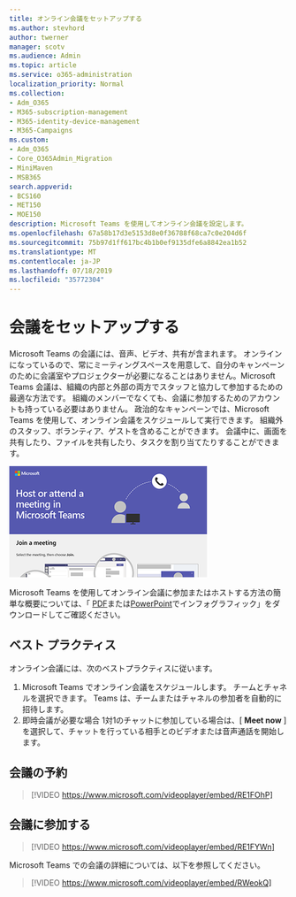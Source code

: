 ```yaml
---
title: オンライン会議をセットアップする
ms.author: stevhord
author: twerner
manager: scotv
ms.audience: Admin
ms.topic: article
ms.service: o365-administration
localization_priority: Normal
ms.collection:
- Adm_O365
- M365-subscription-management
- M365-identity-device-management
- M365-Campaigns
ms.custom:
- Adm_O365
- Core_O365Admin_Migration
- MiniMaven
- MSB365
search.appverid:
- BCS160
- MET150
- MOE150
description: Microsoft Teams を使用してオンライン会議を設定します。
ms.openlocfilehash: 67a58b17d3e5153d8e0f36788f68ca7c0e204d6f
ms.sourcegitcommit: 75b97d1ff617bc4b1b0ef9135dfe6a8842ea1b52
ms.translationtype: MT
ms.contentlocale: ja-JP
ms.lasthandoff: 07/18/2019
ms.locfileid: "35772304"
---
```

# <a name="set-up-meetings"></a>会議をセットアップする

Microsoft Teams の会議には、音声、ビデオ、共有が含まれます。 オンラインになっているので、常にミーティングスペースを用意して、自分のキャンペーンのために会議室やプロジェクターが必要になることはありません。Microsoft Teams 会議は、組織の内部と外部の両方でスタッフと協力して参加するための最適な方法です。 組織のメンバーでなくても、会議に参加するためのアカウントも持っている必要はありません。 政治的なキャンペーンでは、Microsoft Teams を使用して、オンライン会議をスケジュールして実行できます。 組織外のスタッフ、ボランティア、ゲストを含めることができます。 会議中に、画面を共有したり、ファイルを共有したり、タスクを割り当てたりすることができます。

[![会議中の2人のユーザーの図](media/HostOnlineMeeting-thumb-358x201.png)](https://go.microsoft.com/fwlink/?linkid=2078712)

Microsoft Teams を使用してオンライン会議に参加またはホストする方法の簡単な概要については、「 [PDF](https://go.microsoft.com/fwlink/?linkid=2078712)または[PowerPoint](https://go.microsoft.com/fwlink/?linkid=2079515)でインフォグラフィック」をダウンロードしてご確認ください。

## <a name="best-practices"></a>ベスト プラクティス

オンライン会議には、次のベストプラクティスに従います。
1. Microsoft Teams でオンライン会議をスケジュールします。 チームとチャネルを選択できます。 Teams は、チームまたはチャネルの参加者を自動的に招待します。
2. 即時会議が必要な場合 1対1のチャットに参加している場合は、[ **Meet now** ] を選択して、チャットを行っている相手とのビデオまたは音声通話を開始します。 


## <a name="schedule-a-meeting"></a>会議の予約

> [!VIDEO https://www.microsoft.com/videoplayer/embed/RE1FOhP]

## <a name="join-a-meeting"></a>会議に参加する

> [!VIDEO https://www.microsoft.com/videoplayer/embed/RE1FYWn]

Microsoft Teams での会議の詳細については、以下を参照してください。

> [!VIDEO https://www.microsoft.com/videoplayer/embed/RWeokQ]